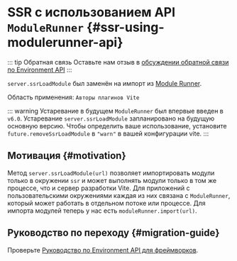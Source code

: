 # SSR с использованием API `ModuleRunner` {#ssr-using-modulerunner-api}

::: tip Обратная связь
Оставьте нам отзыв в [обсуждении обратной связи по Environment API](https://github.com/vitejs/vite/discussions/16358)
:::

`server.ssrLoadModule` был заменён на импорт из [Module Runner](/guide/api-environment#modulerunner).

Область применения: `Авторы плагинов Vite`

::: warning Устаревание в будущем
`ModuleRunner` был впервые введен в `v6.0`. Устаревание `server.ssrLoadModule` запланировано на будущую основную версию. Чтобы определить ваше использование, установите `future.removeSsrLoadModule` в `"warn"` в вашей конфигурации vite.
:::

## Мотивация {#motivation}

Метод `server.ssrLoadModule(url)` позволяет импортировать модули только в окружении `ssr` и может выполнять модули только в том же процессе, что и сервер разработки Vite. Для приложений с пользовательскими окружениями каждая из них связана с `ModuleRunner`, который может работать в отдельном потоке или процессе. Для импорта модулей теперь у нас есть `moduleRunner.import(url)`.

## Руководство по переходу {#migration-guide}

Проверьте [Руководство по Environment API для фреймворков](../guide/api-environment-frameworks.md).

